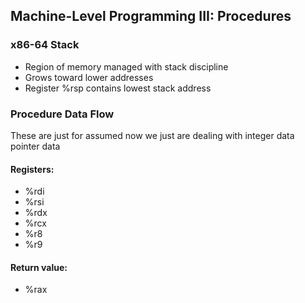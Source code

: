 ## Machine-Level Programming III: Procedures

### x86-64 Stack

- Region of memory managed with stack discipline
- Grows toward lower addresses
- Register %rsp contains lowest stack address

### Procedure Data Flow

These are just for assumed now we just are dealing with integer data pointer data

#### Registers:

- %rdi
- %rsi
- %rdx
- %rcx
- %r8
- %r9

#### Return value: 

- %rax

